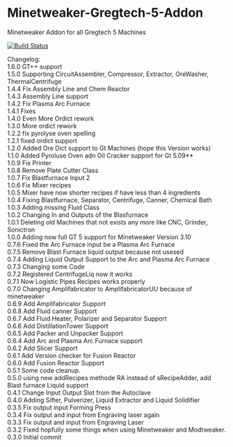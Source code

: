 # Minetweaker-Gregtech-5-Addon
Minetweaker Addon for all Gregtech 5 Machines

[![Build Status](http://jenkins.usrv.de:8081/buildStatus/icon?job=Minetweaker-Gregtech-5-Addon-1.7.10)](http://jenkins.usrv.de:8081/job/Minetweaker-Gregtech-5-Addon-1.7.10/)

Changelog:<BR>
1.6.0 GT++ support<BR>
1.5.0 Supporting CircuitAssembler, Compressor, Extractor, OreWasher, ThermalCentrifuge<BR>
1.4.4 Fix Assembly Line and Chem Reactor<BR>
1.4.3 Assembly Line support<BR>
1.4.2 Fix Plasma Arc Furnace<BR>
1.4.1 Fixes<BR>
1.4.0 Even More Ordict rework<BR>
1.3.0 More ordict rework<BR>
1.2.2 fix pyrolyse oven spelling<BR>
1.2.1 fixed ordict support<BR>
1.2.0 Added Ore Dict support to Gt Machines (hope this Version works)<BR>
1.1.0 Added Pyroluse Oven adn Oil Cracker support for Gt 5.09**<BR>
1.0.9 Fix Printer<BR>
1.0.8 Remove Plate Cutter Class<BR>
1.0.7 Fix Blastfurnace Input 2<BR>
1.0.6 Fix Mixer recipes<BR>
1.0.5 Mixer have now shorter recipes if have less than 4 ingredients<BR>
1.0.4 Fixing Blastfurnace, Separator, Centrifuge, Canner, Chemical Bath<BR>
1.0.3 Adding missing Fluid Class<BR>
1.0.2 Changing In and Outputs of the Blasfurnace<BR>
1.0.1 Deleting old Machines that not exists any more like CNC, Grinder, Sonictron<BR>
1.0.0 Adding now full GT 5 support for Minetweaker Version 3.10<BR>
0.7.6 Fixed the Arc Furnace input be a Plasma Arc Furnace<BR>
0.7.5 Remove Blast Furnace liquid output because not usesed<BR>
0.7.4 Adding Liquid Output Support to the Arc and Plasma Arc Furnace<BR>
0.7.3 Changing some Code<BR>
0.7.2 Registered CentrifugeLiq now it works<BR>
0.7.1 Now Logistic Pipes Recipes works properly<BR>
0.7.0 Changing Amplifabricator to AmplifabricatorUU because of minetweaker<BR>
0.6.9 Add Amplifabricator Support<BR>
0.6.8 Add Fluid canner Support<BR>
0.6.7 Add Fluid Heater, Polarizer and Separator Support<BR>
0.6.6 Add DistillationTower Support<BR>
0.6.5 Add Packer and Unpacker Support<BR>
0.6.4 Add Arc and Plasma Arc Furnace support<BR>
0.6.2 Add Slicer Support<BR>
0.6.1 Add Version checker for Fusion Reactor<BR>
0.6.0 Add Fusion Reactor Support<BR>
0.5.1 Some code cleanup.<BR>
0.5.0 using new addRecipes methode RA instead of sRecipeAdder, add Blast furnace Liquid support<BR>
0.4.1 Change Input Output Slot from the Autoclave<BR>
0.4.0 Adding Sifter, Pulverizer, Liquid Extractor and Liquid Solidifier<BR>
0.3.5 Fix output input Forming Press<BR>
0.3.4 Fix output and input from Engraving laser again<BR>
0.3.3 Fix output and input from Engraving Laser<BR>
0.3.2 Fixed hopfully some things when using Minetweaker and Modtweaker.<BR>
0.3.0 Initial commit <BR>
